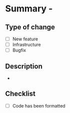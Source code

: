 # Summary - <PR title>

## Type of change

- [ ] New feature
- [ ] Infrastructure
- [ ] Bugfix

## Description

- <insert description>

## Checklist

- [ ] Code has been formatted
